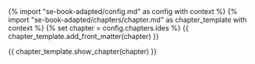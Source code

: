 <frontmatter>
{% import "se-book-adapted/config.md" as config with context %}
{% import "se-book-adapted/chapters/chapter.md" as chapter_template with context %}
{% set chapter = config.chapters.ides %}
{{ chapter_template.add_front_matter(chapter) }}
</frontmatter>

{{ chapter_template.show_chapter(chapter) }}